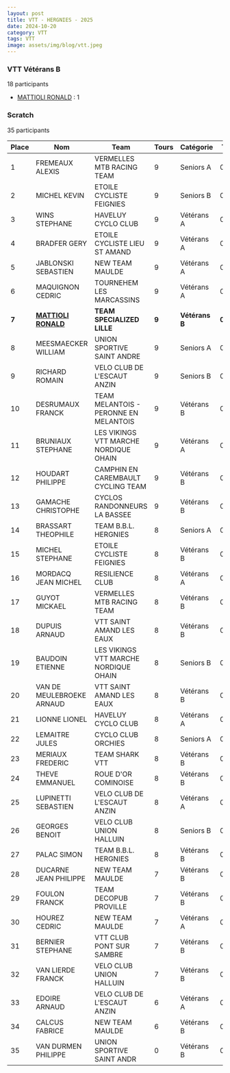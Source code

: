 ```yaml
---
layout: post
title: VTT - HERGNIES - 2025
date: 2024-10-20
category: VTT
tags: VTT
image: assets/img/blog/vtt.jpeg
---
```


### VTT Vétérans B
18 participants
- [MATTIOLI RONALD](https://teamspecializedlille.cc/coureurs/mattiolironald) : 1

### Scratch
35 participants

| Place | Nom | Team | Tours | Catégorie | Temps |
|---|---|---|---|---|---|
| 1 | FREMEAUX ALEXIS | VERMELLES MTB RACING TEAM | 9 | Seniors A | 0:49:35 | 
| 2 | MICHEL KEVIN | ETOILE CYCLISTE FEIGNIES | 9 | Seniors B | 0:49:39 | 
| 3 | WINS STEPHANE | HAVELUY CYCLO CLUB | 9 | Vétérans A | 0:50:6 | 
| 4 | BRADFER GERY | ETOILE CYCLISTE LIEU ST AMAND | 9 | Vétérans A | 0:51:24 | 
| 5 | JABLONSKI SEBASTIEN | NEW TEAM MAULDE | 9 | Vétérans A | 0:51:37 | 
| 6 | MAQUIGNON CEDRIC | TOURNEHEM LES MARCASSINS | 9 | Vétérans A | 0:52:17 | 
| **7** | **[MATTIOLI RONALD](https://teamspecializedlille.cc/coureurs/mattiolironald)** | **TEAM SPECIALIZED LILLE** | **9** | **Vétérans B** | **0:52:43** | 
| 8 | MEESMAECKER WILLIAM | UNION SPORTIVE SAINT ANDRE | 9 | Seniors A | 0:52:49 | 
| 9 | RICHARD ROMAIN | VELO CLUB DE L'ESCAUT ANZIN | 9 | Seniors B | 0:52:51 | 
| 10 | DESRUMAUX FRANCK | TEAM MELANTOIS - PERONNE EN MELANTOIS | 9 | Vétérans B | 0:55:0 | 
| 11 | BRUNIAUX STEPHANE | LES VIKINGS VTT MARCHE NORDIQUE OHAIN | 9 | Vétérans A | 0:55:42 | 
| 12 | HOUDART PHILIPPE | CAMPHIN EN CAREMBAULT CYCLING TEAM | 9 | Vétérans B | 0:55:54 | 
| 13 | GAMACHE CHRISTOPHE | CYCLOS RANDONNEURS LA BASSEE | 9 | Vétérans B | 0:56:26 | 
| 14 | BRASSART THEOPHILE | TEAM B.B.L. HERGNIES | 8 | Seniors A | 0:49:43 | 
| 15 | MICHEL STEPHANE | ETOILE CYCLISTE FEIGNIES | 8 | Vétérans B | 0:49:46 | 
| 16 | MORDACQ JEAN MICHEL | RESILIENCE CLUB | 8 | Vétérans A | 0:50:24 | 
| 17 | GUYOT MICKAEL | VERMELLES MTB RACING TEAM | 8 | Vétérans B | 0:50:59 | 
| 18 | DUPUIS ARNAUD | VTT SAINT AMAND LES EAUX | 8 | Vétérans B | 0:51:22 | 
| 19 | BAUDOIN ETIENNE | LES VIKINGS VTT MARCHE NORDIQUE OHAIN | 8 | Seniors B | 0:52:0 | 
| 20 | VAN DE MEULEBROEKE ARNAUD | VTT SAINT AMAND LES EAUX | 8 | Vétérans B | 0:52:55 | 
| 21 | LIONNE LIONEL | HAVELUY CYCLO CLUB | 8 | Vétérans A | 0:53:11 | 
| 22 | LEMAITRE JULES | CYCLO CLUB ORCHIES | 8 | Seniors A | 0:54:6 | 
| 23 | MERIAUX FREDERIC | TEAM SHARK VTT | 8 | Vétérans B | 0:54:18 | 
| 24 | THEVE EMMANUEL | ROUE D'OR COMINOISE | 8 | Vétérans B | 0:54:21 | 
| 25 | LUPINETTI SEBASTIEN | VELO CLUB DE L'ESCAUT ANZIN | 8 | Vétérans A | 0:55:8 | 
| 26 | GEORGES BENOIT | VELO CLUB UNION HALLUIN | 8 | Seniors B | 0:56:1 | 
| 27 | PALAC SIMON | TEAM B.B.L. HERGNIES | 8 | Vétérans B | 0:57:9 | 
| 28 | DUCARNE JEAN PHILIPPE | NEW TEAM MAULDE | 7 | Vétérans B | 0:50:3 | 
| 29 | FOULON FRANCK | TEAM DECOPUB PROVILLE | 7 | Vétérans B | 0:50:30 | 
| 30 | HOUREZ CEDRIC | NEW TEAM MAULDE | 7 | Vétérans A | 0:51:50 | 
| 31 | BERNIER STEPHANE | VTT  CLUB PONT SUR SAMBRE | 7 | Vétérans B | 0:53:17 | 
| 32 | VAN LIERDE FRANCK | VELO CLUB UNION HALLUIN | 7 | Vétérans B | 0:56:48 | 
| 33 | EDOIRE ARNAUD | VELO CLUB DE L'ESCAUT ANZIN | 6 | Vétérans A | 0:49:35 | 
| 34 | CALCUS FABRICE | NEW TEAM MAULDE | 6 | Vétérans B | 0:53:37 | 
| 35 | VAN DURMEN PHILIPPE | UNION SPORTIVE SAINT ANDR | 0 | Vétérans B | 0:38:53 | 
